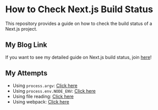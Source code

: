 # How to Check Next.js Build Status

This repository provides a guide on how to check the build status of a Next.js project.

## My Blog Link

If you want to see my detailed guide on Next.js build status, join [here](https://po4tion.dev/nextjs-build-status)!

## My Attempts

- Using `process.argv`: [Click here](./apps/next-config-argv/)
- Using `process.env.NODE_ENV`: [Click here](./apps/next-config-node-env/)
- Using file reading: [Click here](./apps/next-config-read-file/)
- Using webpack: [Click here](./apps/next-config-webpack/)

